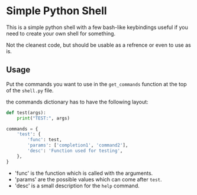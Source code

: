 # Simple Python Shell

This is a simple python shell with a few bash-like keybindings useful if you
need to create your own shell for something.

Not the cleanest code, but should be usable as a refrence or even to use as is.

## Usage

Put the commands you want to use in the `get_commands` function at the top of
the `shell.py` file.

the commands dictionary has to have the following layout:
```Python
def test(args):
    print("TEST:", args)

commands = {
    'test': {
        'func': test,
        'params': ['completion1', 'command2'],
        'desc': 'Function used for testing',
    },
}
```
- 'func' is the function which is called with the arguments.
- 'params' are the possible values which can come after `test`.
- 'desc' is a small description for the `help` command.
